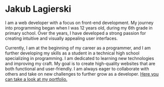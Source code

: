 # Jakub Lagierski

I am a web developer with a focus on front-end development. My journey into programming began when I was 12 years old, during my 6th grade in primary school. Over the years, I have developed a strong passion for creating intuitive and visually appealing user interfaces.

Currently, I am at the beginning of my career as a programmer, and I am further developing my skills as a student in a technical high school specializing in programming. I am dedicated to learning new technologies and improving my craft. My goal is to create high-quality websites that are both functional and user-friendly. I am always eager to collaborate with others and take on new challenges to further grow as a developer. [Here you can take a look at my portfolio.](jlag.pl)
